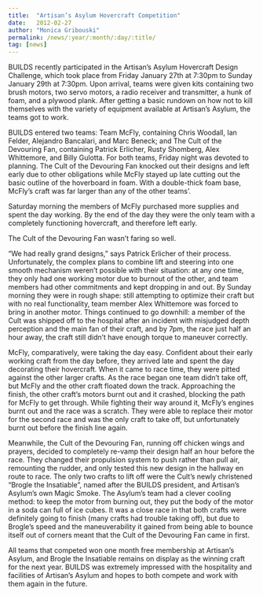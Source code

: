 ```yaml
---
title:  "Artisan’s Asylum Hovercraft Competition"
date:   2012-02-27
author: "Monica Gribouski"
permalink: /news/:year/:month/:day/:title/
tag: [news]
---
```


BUILDS recently participated in the Artisan’s Asylum Hovercraft Design Challenge, which took place from Friday January 27th at 7:30pm to Sunday January 29th at 7:30pm. Upon arrival, teams were given kits containing two brush motors, two servo motors, a radio receiver and transmitter, a hunk of foam, and a plywood plank. After getting a basic rundown on how not to kill themselves with the variety of equipment available at Artisan’s Asylum, the teams got to work.

BUILDS entered two teams: Team McFly, containing Chris Woodall, Ian Felder, Alejandro Bancalari, and Marc Beneck; and The Cult of the Devouring Fan, containing Patrick Erlicher, Rusty Shomberg, Alex Whittemore, and Billy Gulotta. For both teams, Friday night was devoted to planning. The Cult of the Devouring Fan knocked out their designs and left early due to other obligations while McFly stayed up late cutting out the basic outline of the hoverboard in foam. With a double-thick foam base, McFly’s craft was far larger than any of the other teams’.

Saturday morning the members of McFly purchased more supplies and spent the day working. By the end of the day they were the only team with a completely functioning hovercraft, and therefore left early.

The Cult of the Devouring Fan wasn’t faring so well.

“We had really grand designs,” says Patrick Erlicher of their process. Unfortunately, the complex plans to combine lift and steering into one smooth mechanism weren’t possible with their situation: at any one time, they only had one working motor due to burnout of the other, and team members had other commitments and kept dropping in and out. By Sunday morning they were in rough shape: still attempting to optimize their craft but with no real functionality, team member Alex Whittemore was forced to bring in another motor. Things continued to go downhill: a member of the Cult was shipped off to the hospital after an incident with misjudged depth perception and the main fan of their craft, and by 7pm, the race just half an hour away, the craft still didn’t have enough torque to maneuver correctly.

McFly, comparatively, were taking the day easy. Confident about their early working craft from the day before, they arrived late and spent the day decorating their hovercraft. When it came to race time, they were pitted against the other larger crafts. As the race began one team didn’t take off, but McFly and the other craft floated down the track. Approaching the finish, the other craft’s motors burnt out and it crashed, blocking the path for McFly to get through. While fighting their way around it, McFly’s engines burnt out and the race was a scratch. They were able to replace their motor for the second race and was the only craft to take off, but unfortunately burnt out before the finish line again.

Meanwhile, the Cult of the Devouring Fan, running off chicken wings and prayers, decided to completely re-vamp their design half an hour before the race. They changed their propulsion system to push rather than pull air, remounting the rudder, and only tested this new design in the hallway en route to race. The only two crafts to lift off were the Cult’s newly christened “Brogle the Insatiable”, named after the BUILDS president, and Artisan’s Asylum’s own Magic Smoke. The Asylum’s team had a clever cooling method: to keep the motor from burning out, they put the body of the motor in a soda can full of ice cubes. It was a close race in that both crafts were definitely going to finish (many crafts had trouble taking off), but due to Brogle’s speed and the maneuverability it gained from being able to bounce itself out of corners meant that the Cult of the Devouring Fan came in first.

All teams that competed won one month free membership at Artisan’s Asylum, and Brogle the Insatiable remains on display as the winning craft for the next year. BUILDS was extremely impressed with the hospitality and facilities of Artisan’s Asylum and hopes to both compete and work with them again in the future.
